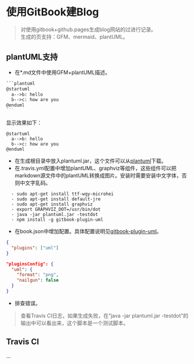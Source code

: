 # 使用GitBook建Blog

> 对使用gitbook+github.pages生成blog网站的过进行记录。  
> 生成的页支持：GFM、mermaid、plantUML。

## plantUML支持
- 在*.md文件中使用GFM+plantUML描述。

```reStructuredText
​```plantuml
@startuml
  a-->b: hello
  b-->c: how are you
@enduml
​```
```

显示效果如下：  
```plantuml
@startuml
  a-->b: hello
  b-->c: how are you
@enduml
```
- 在生成根目录中放入plantuml.jar，这个文件可以从[plantuml](http://plantuml.com/zh/download)下载。
- 在.travis.yml配置中增加plantUML、graphviz等组件，这些组件可以把markdown源文件中的plantUML转换成图片。安装时需要安装中文字体，否则中文字乱码。
```shell
  - sudo apt-get install ttf-wqy-microhei
  - sudo apt-get install default-jre
  - sudo apt-get install graphviz
  - export GRAPHVIZ_DOT=/usr/bin/dot
  - java -jar plantuml.jar -testdot
  - npm install -g gitbook-plugin-uml
```
- 在book.json中增加配置。具体配置说明见[gitbook-plugin-uml](https://www.npmjs.com/package/gitbook-plugin-uml)。
```json
{
  "plugins": ["uml"]
}
```
```json
"pluginsConfig": {
  "uml": {
    "format": "png",
    "nailgun": false
  }
}
```
- 排查错误。

> 查看Travis CI日志，如果生成失败，在“java -jar plantuml.jar -testdot”的输出中可以看出来，这个脚本是一个测试脚本。

## Travis CI
...

